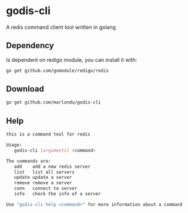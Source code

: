 # godis-cli
A redis command client tool written in golang

## Dependency

Is dependent on redigo module, you can install it with:

```sh
go get github.com/gomodule/redigo/redis
```

## Download

```sh
go get github.com/marlondu/godis-cli
```

## Help

```sh
this is a command tool for redis

Usage:
   godis-cli [arguments] <command>

The commands are:
   add    add a new redis server
   list   list all servers
   update update a server
   remove remove a server
   conn   connect to server
   info   check the info of a server

Use "godis-cli help <command>" for more information about a command
```

